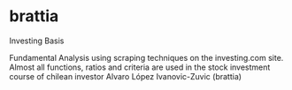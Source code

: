 # brattia
Investing Basis

Fundamental Analysis using scraping techniques on the investing.com site.
Almost all functions, ratios and criteria are used in the stock investment course of chilean investor Alvaro López Ivanovic-Zuvic (brattia)

